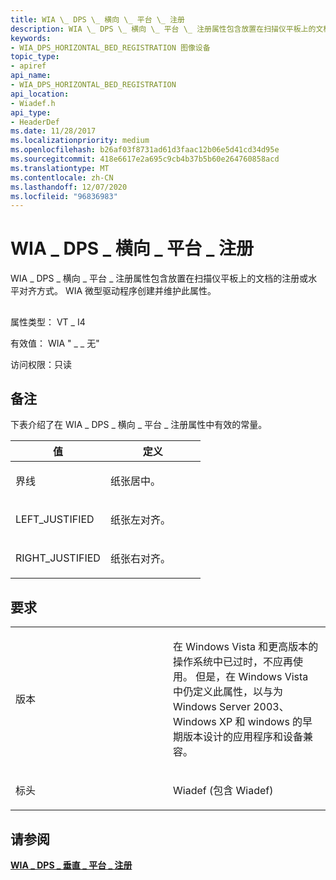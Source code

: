 ```yaml
---
title: WIA \_ DPS \_ 横向 \_ 平台 \_ 注册
description: WIA \_ DPS \_ 横向 \_ 平台 \_ 注册属性包含放置在扫描仪平板上的文档的注册或水平对齐方式。 WIA 微型驱动程序创建并维护此属性。
keywords:
- WIA_DPS_HORIZONTAL_BED_REGISTRATION 图像设备
topic_type:
- apiref
api_name:
- WIA_DPS_HORIZONTAL_BED_REGISTRATION
api_location:
- Wiadef.h
api_type:
- HeaderDef
ms.date: 11/28/2017
ms.localizationpriority: medium
ms.openlocfilehash: b26af03f8731ad61d3faac12b06e5d41cd34d95e
ms.sourcegitcommit: 418e6617e2a695c9cb4b37b5b60e264760858acd
ms.translationtype: MT
ms.contentlocale: zh-CN
ms.lasthandoff: 12/07/2020
ms.locfileid: "96836983"
---
```

# <a name="wia_dps_horizontal_bed_registration"></a>WIA \_ DPS \_ 横向 \_ 平台 \_ 注册


WIA \_ DPS \_ 横向 \_ 平台 \_ 注册属性包含放置在扫描仪平板上的文档的注册或水平对齐方式。 WIA 微型驱动程序创建并维护此属性。

## <span id="ddk_wia_dps_horizontal_bed_registration_si"></span><span id="DDK_WIA_DPS_HORIZONTAL_BED_REGISTRATION_SI"></span>


属性类型： VT \_ I4

有效值： WIA " \_ \_ 无"

访问权限：只读

<a name="remarks"></a>备注
-------

下表介绍了在 WIA \_ DPS \_ 横向 \_ 平台 \_ 注册属性中有效的常量。

<table>
<colgroup>
<col width="50%" />
<col width="50%" />
</colgroup>
<thead>
<tr class="header">
<th>值</th>
<th>定义</th>
</tr>
</thead>
<tbody>
<tr class="odd">
<td><p>界线</p></td>
<td><p>纸张居中。</p></td>
</tr>
<tr class="even">
<td><p>LEFT_JUSTIFIED</p></td>
<td><p>纸张左对齐。</p></td>
</tr>
<tr class="odd">
<td><p>RIGHT_JUSTIFIED</p></td>
<td><p>纸张右对齐。</p></td>
</tr>
</tbody>
</table>

 

<a name="requirements"></a>要求
------------

<table>
<colgroup>
<col width="50%" />
<col width="50%" />
</colgroup>
<tbody>
<tr class="odd">
<td><p>版本</p></td>
<td><p>在 Windows Vista 和更高版本的操作系统中已过时，不应再使用。 但是，在 Windows Vista 中仍定义此属性，以与为 Windows Server 2003、Windows XP 和 windows 的早期版本设计的应用程序和设备兼容。</p></td>
</tr>
<tr class="even">
<td><p>标头</p></td>
<td>Wiadef (包含 Wiadef) </td>
</tr>
</tbody>
</table>

## <a name="see-also"></a>请参阅


[**WIA \_ DPS \_ 垂直 \_ 平台 \_ 注册**](wia-dps-vertical-bed-registration.md)

 

 






